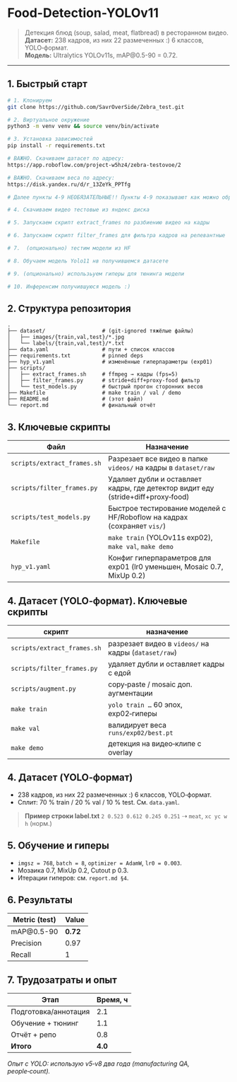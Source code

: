 # Food-Detection-YOLOv11

> Детекция блюд (soup, salad, meat, flatbread) в ресторанном видео. <br>
> **Датасет:** 238 кадров, из них 22 размеченных :) 6 классов, YOLO‑формат. <br>
> **Модель:** Ultralytics YOLOv11s, mAP\@0.5-90 = 0.72.

---

## 1. Быстрый старт

```bash
# 1. Клонируем
git clone https://github.com/SavrOverSide/Zebra_test.git

# 2. Виртуальное окружение
python3 -m venv venv && source venv/bin/activate

# 3. Установка зависимостей
pip install -r requirements.txt

# ВАЖНО. Скачиваем датасет по адресу:
https://app.roboflow.com/project-w5hz4/zebra-testovoe/2

# ВАЖНО. Скачиваем веса по адресу:
https://disk.yandex.ru/d/r_13ZeYk_PPTfg

# Далее пункты 4-9 НЕОБЯЗАТЕЛЬНЫЕ!! Пункты 4-9 показывают как можно обработать датасет и подготовить данные для обученмя!

# 4. Скачиваем видео тестовые из яндекс диска

# 5. Запускаем скрипт extract_frames по разбиению видео на кадры

# 6. Запускаем скрипт filter_frames для фильтра кадров на релевантные

# 7.  (опционально) тестим модели из HF

# 8. Обучаем модель Yolo11 нв получившемся датасете

# 9. (опционально) использьуем гиперы для тюнинга модели

# 10. Инференсим получившуюся модель :)
```

## 2. Структура репозитория

```
.
├── dataset/                  # (git‑ignored тяжёлые файлы)
│   ├── images/{train,val,test}/*.jpg
│   └── labels/{train,val,test}/*.txt
├── data.yaml                 # пути + список классов
├── requirements.txt          # pinned deps
├── hyp_v1.yaml               # изменённые гиперпараметры (exp01)
├── scripts/
│   ├── extract_frames.sh     # ffmpeg → кадры (fps=5)
│   ├── filter_frames.py      # stride+diff+proxy‑food фильтр
│   └── test_models.py        # быстрый прогон сторонних весов
├── Makefile                  # make train / val / demo
├── README.md                 # (этот файл)
└── report.md                 # финальный отчёт
```

## 3. Ключевые скрипты

| Файл                        | Назначение                                                                       |
| --------------------------- | -------------------------------------------------------------------------------- |
| `scripts/extract_frames.sh` | Разрезает все видео в папке `videos/` на кадры в `dataset/raw`                   |
| `scripts/filter_frames.py`  | Удаляет дубли и оставляет кадры, где детектор видит еду (stride+diff+proxy‑food) |
| `scripts/test_models.py`    | Быстрое тестирование моделей с HF/Roboflow на кадрах (сохраняет `vis/`)          |
| `Makefile`                  | `make train` (YOLOv11s exp02), `make val`, `make demo`                           |
| `hyp_v1.yaml`               | Конфиг гиперпараметров для exp01 (lr0 уменьшен, Mosaic 0.7, MixUp 0.2)           |

## 4. Датасет (YOLO‑формат). Ключевые скрипты

| скрипт                      | назначение                                           |
| --------------------------- | ---------------------------------------------------- |
| `scripts/extract_frames.sh` | разрезает видео в `videos/` на кадры (`dataset/raw`) |
| `scripts/filter_frames.py`  | удаляет дубли и оставляет кадры с едой               |
| `scripts/augment.py`        | copy‑paste / mosaic доп. аугментации                 |
| `make train`                | `yolo train …` 60 эпох, exp02‑гиперы                 |
| `make val`                  | валидирует веса `runs/exp02/best.pt`                 |
| `make demo`                 | детекция на видео‑клипе с overlay                    |

## 4. Датасет (YOLO‑формат)

* 238 кадров, из них 22 размеченных :) 6 классов, YOLO‑формат. <br>
* Сплит: 70 % train / 20 % val / 10 % test. См. `data.yaml`.

> **Пример строки label.txt**
> `2 0.523 0.612 0.245 0.251` ⇢ `meat`,   `xc yc w h` (норм.)

## 5. Обучение и гиперы

* `imgsz = 768`, `batch = 8`, `optimizer = AdamW`, `lr0 = 0.003`.
* Мозаика 0.7, MixUp 0.2, Cutout p 0.3.
* Итерации гиперов: см. `report.md §4`.

## 6. Результаты

| Metric (test) | Value    |
| ------------- | -------- |
| mAP\@0.5-90      | **0.72** |
| Precision     | 0.97     |
| Recall        | 1     |



## 7. Трудозатраты и опыт

| Этап                 | Время, ч |
| -------------------- | -------- |
| Подготовка/аннотация | 2.1      |
| Обучение + тюнинг    | 1.1      |
| Отчёт + репо         | 0.8      |
| **Итого**            | **4.0**  |

*Опыт с YOLO: использую v5‑v8 два года (manufacturing QA, people‑count).*
